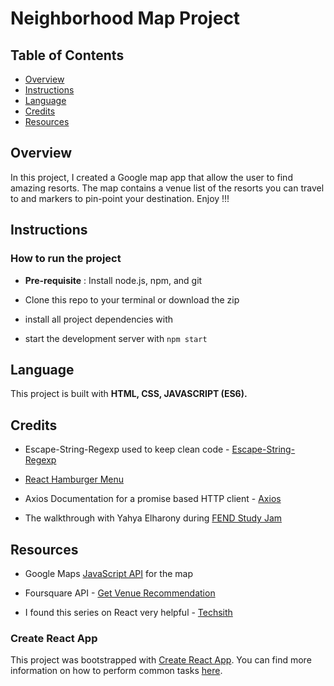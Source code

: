 # Neighborhood Map Project

## Table of Contents

* [Overview](#Overview)
* [Instructions](#Instructions)
* [Language](#Language)
* [Credits](#Credits)
* [Resources](#Resources)



## Overview
In this project, I created a Google map app that allow the user to find amazing resorts. The map contains a venue list of the resorts you can travel to and markers to pin-point your destination. Enjoy !!!

## Instructions

### How to run the project

* **Pre-requisite** : Install node.js, npm, and git

* Clone this repo to your terminal or download the zip

* install all project dependencies with

* start the development server with `npm start`


## Language

This project is built with **HTML, CSS, JAVASCRIPT (ES6).**


## Credits

* Escape-String-Regexp used to keep clean code - [Escape-String-Regexp](https://www.npmjs.com/package/escape-string-regexp)

* [React Hamburger Menu](https://www.npmjs.com/package/react-hamburger-menu)

* Axios Documentation for a promise based HTTP client - [Axios](https://www.npmjs.com/package/axios)

* The walkthrough with Yahya Elharony during [FEND Study Jam](https://www.youtube.com/watch?v=ywdxLNjhBYw&list=PLgOB68PvvmWCGNn8UMTpcfQEiITzxEEA)

## Resources

* Google Maps [JavaScript API](https://developers.google.com/maps/documentation/javascript/tutorial) for the map

* Foursquare API - [Get Venue Recommendation](https://developer.foursquare.com/docs/api/venues/explore)

* I found this series on React very helpful - [Techsith](https://www.youtube.com/watch?v=bUTsVY6VUQA&list=PL7pEw9n3GkoWkHCQsfBh77UP4nc8lvTbS)

### Create React App

This project was bootstrapped with [Create React App](https://github.com/facebookincubator/create-react-app). You can find more information on how to perform common tasks [here](https://github.com/facebookincubator/create-react-app/blob/master/packages/react-scripts/template/README.md).

